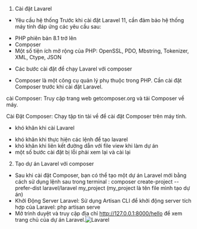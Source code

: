1. Cài đặt Lavarel 
* Yêu cầu hệ thống
Trước khi cài đặt Laravel 11, cần đảm bảo hệ thống máy tính đáp ứng các yêu cầu sau:
- PHP phiên bản 8.1 trở lên
- Composer
- Một số tiện ích mở rộng của PHP: OpenSSL, PDO, Mbstring, Tokenizer, XML, Ctype, JSON
 
* Các bước cài đặt để chạy Lavarel với composer
- Composer là một công cụ quản lý phụ thuộc trong PHP. Cần cài đặt Composer trước khi cài đặt Laravel. 

cài Composer: Truy cập trang web getcomposer.org và tải Composer về máy.

Cài Đặt Composer: Chạy tập tin tải về để cài đặt Composer trên máy tính.

* khó khăn khi cài Lavarel
 
- khó khăn khi thực hiện các lệnh để tạo lavarel
- khó khăn khi liên kết đường dẫn với file view khi làm dự án
- một số bước cài đặt bị lỗi phải xem lại và cài lại

2. Tạo dự án Lavarel với composer
- Sau khi cài đặt Composer, bạn có thể tạo một dự án Laravel mới bằng cách sử dụng lệnh sau trong terminal : composer create-project --prefer-dist laravel/laravel my_project (my_project là tên file mình tạo dự án)
- Khởi Động Server Laravel: Sử dụng Artisan CLI để khởi động server tích hợp của Laravel: php artisan serve 
- Mở trình duyệt và truy cập địa chỉ http://127.0.0.1:8000/hello để xem trang chủ của dự án Laravel.![Lavarel](https://github.com/badinhpham2112/KT_web_n-ng_Cao_2/assets/100861326/f6b6c259-a874-4914-93bb-043616e7a6ed)
